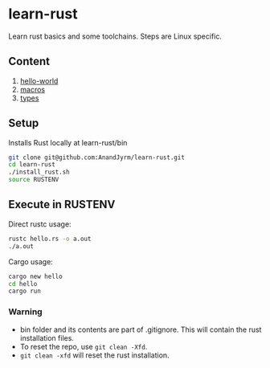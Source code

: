 # learn-rust

Learn rust basics and some toolchains. Steps are Linux specific.

## Content

1. [hello-world](hello-world)
2. [macros](macros)
3. [types](types)

## Setup
Installs Rust locally at learn-rust/bin

```bash
git clone git@github.com:AnandJyrm/learn-rust.git
cd learn-rust
./install_rust.sh
source RUSTENV
```

## Execute in RUSTENV

Direct rustc usage:

```bash
rustc hello.rs -o a.out
./a.out
```

Cargo usage:

```bash
cargo new hello
cd hello
cargo run
```

### Warning

- bin folder and its contents are part of .gitignore. This will contain the rust installation files.
- To reset the repo, use `git clean -Xfd`.
- `git clean -xfd` will reset the rust installation.

